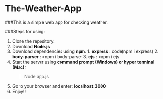 # The-Weather-App

###This is a simple web app for checking weather.


###Steps for using:

1. Clone the repository.
2. Download __Node.js__
3. Download dependencies using __npm__. 
       1. __express__ : 
              code(npm i express)
       2. __body-parser__ :
              >npm i body-parser
       3. __ejs__ : 
              >npm i ejs
5. Start the server using __command prompt (Windows) or hyper terminal (Mac):__
     > Node app.js
7. Go to your browser and enter: __localhost:3000__
8. Enjoy!!
